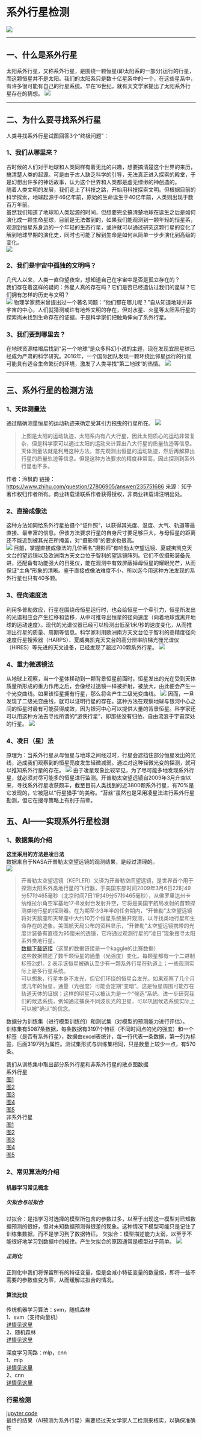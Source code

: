 # 系外行星检测
![](./Exoplanet%20Hunting%20in%20Deep%20Space/archive/plot/other/yinhe.jpg)
***
## 一、什么是系外行星
太阳系外行星，又称系外行星，是围绕一颗恒星(即太阳系的一部分)运行的行星，而这颗恒星并不是太阳。我们的太阳系只是数十亿星系中的一个，在这些星系中，有许多很可能有自己的行星系统。早在16世纪，就有天文学家提出了太阳系外行星存在的猜想。
![](./Exoplanet%20Hunting%20in%20Deep%20Space/archive/plot/other/planet_0.jpg)

***
## 二、为什么要寻找系外行星
人类寻找系外行星试图回答3个“终极问题”：
### 1、我们从哪里来？
古时候的人们对于地球和人类同样有着无比的兴趣，想要搞清楚这个世界的来历，搞清楚人类的起源。可是由于古人缺乏科学的引导，无法真正进入探索的殿堂，于是幻想出许多的神话故事，认为这个世界和人类都是虚无缥缈的神创造的。  
随着人类文明的发展，我们走上了科技之路，开始用科技探索文明。但根据目前的科学探索，地球起源于46亿年前，原始的生命诞生于40亿年前，人类则出现于数百万年前。  
虽然我们知道了地球和人类起源的时间，但想要完全搞清楚地球在诞生之后是如何演化成一颗生命星球，目前是无法做到的，如果我们能观测到一颗年轻的恒星系，观测到恒星系身边的一个年轻的生态行星，或许就可以通过研究这颗行星的变化了解到地球早期的演化史，同时也可能了解到生命是如何从简单一步步演化到高级的变化。  
![](./Exoplanet%20Hunting%20in%20Deep%20Space/archive/plot/other/where.webp)
### 2、我们是宇宙中孤独的文明吗？
几代人以来，人类一直仰望夜空，想知道自己在宇宙中是否是孤立存在的？  
我们存在着这样的疑问：外星人真的存在吗？它们是否已经造访过我们的星球？它们拥有怎样的历史与文明？  
![](./Exoplanet%20Hunting%20in%20Deep%20Space/archive/plot/other/loneliness.jpg)
物理学家费米曾提出过一个著名问题：“他们都在哪儿呢？”自从知道地球并非宇宙的中心，人们就猜测或许有地外文明的存在，但对水星、火星等太阳系行星的探索尚未找到生命存在的证据，于是科学家们把触角伸向了系外行星。  

### 3、我们要到哪里去？
在地球资源枯竭后找到“另一个地球”是众多科幻小说的主题，现在发现宜居星球已经成为严肃的科学研究。2016年，一个国际团队发现一颗环绕比邻星运行的行星可能具有适合生命繁衍的环境，激发了人类寻找“第二地球”的热情。
![](./Exoplanet%20Hunting%20in%20Deep%20Space/archive/plot/other/future.jpg)
***
## 三、系外行星的检测方法
### 1、天体测量法
通过精确测量恒星的运动轨迹来确定受其引力拖曳的行星所在。
![](./Exoplanet%20Hunting%20in%20Deep%20Space/archive/plot/other/tianticeliang.jpg)
>上图是太阳的运动轨迹，太阳系内有八大行星，因此太阳质心的运动非常复杂，但是科学家可以通过太阳的运动来计算出八大行星的质量轨迹等信息。天体测量法就是利用这种方法，首先观测出恒星的运动轨迹，然后再解算出行星的质量轨迹等信息。但是这种方法要求的精度非常高，因此探测到系外行星也不多。

作者：泠枫韵
链接：https://www.zhihu.com/question/27806905/answer/235751686
来源：知乎
著作权归作者所有。商业转载请联系作者获得授权，非商业转载请注明出处。

### 2、直接成像法
这种方法如同给系外行星拍摄个“证件照”，以获得其光度、温度、大气、轨道等最直接、最丰富的信息。但该方法要求行星的自身尺寸要足够巨大，与母恒星的距离还不能近到被其光芒所掩盖，对“摄影师”的要求也很高。  
![](./Exoplanet%20Hunting%20in%20Deep%20Space/archive/plot/other/zhijiechengxiang.jpg)
目前，掌握直接成像法的几位著名“摄影师”有哈勃太空望远镜、夏威夷凯克天文台的望远镜以及欧洲南方天文台位于智利的望远镜阵列。它们不仅摄影装备先进，还配备有功能强大的日冕仪，能在观测中有效屏蔽掉母恒星的耀眼光芒，从而保证“主角”形象的清晰。鉴于直接成像法难度不小，所以迄今用这种方法发现的系外行星也只有40多颗。  

### 3、径向速度法
利用多普勒效应，行星在围绕母恒星运行时，也会给恒星一个牵引力，恒星所发出的光谱相应会产生红移和蓝移，从中可推导出恒星的径向速度（向着地球或离开地球的运动速度）。现代的光谱仪器已经可以检测出低至1米/秒的速度变化，从而推测出行星的质量、周期等信息。科学家利用欧洲南方天文台位于智利的高精度径向速度行星搜索器（HARPS）、夏威夷凯克天文台的高分辨率阶梯光栅光谱仪（HIRES）等先进的天文设备，已经发现了超过700颗系外行星。
![](./Exoplanet%20Hunting%20in%20Deep%20Space/archive/plot/other/jingxiangsudu.jpg)
### 4、重力微透镜法
从地球上观察，当一个星体移动到一颗背景恒星前面时，恒星发出的光在受到天体质量所形成的重力作用之后，会像经过透镜一样被折射，被放大，由此便会产生一个光变曲线。如果该恒星拥有行星，那么将会产生二级光变曲线。
![](./Exoplanet%20Hunting%20in%20Deep%20Space/archive/plot/other/grivity_0.jpg)
因而，一旦发现了二级光变曲线，就可以证明行星的存在。这种方法在观察地球与银河中心之间的恒星时最有可能获得成效，因为银河中心可以提供大量的背景恒星。科学家还可以用这种方法去寻找所谓的“游侠行星”，即那些没有归依、自由流浪于宇宙深处的行星。
![](./Exoplanet%20Hunting%20in%20Deep%20Space/archive/plot/other/grivity_1.jpg)
### 4、**凌日（星）法**
原理为：当系外行星从母恒星与地球之间经过时，行星会遮挡住部分恒星发出的光线，造成我们观察到的恒星亮度发生轻微减弱。通过对这种轻微光变的探测，就可以推知系外行星的存在。
![](./Exoplanet%20Hunting%20in%20Deep%20Space/archive/plot/other/transit.gif)
由于凌星现象比较罕见，为了尽可能多地发现系外行星，就必须对尽可能多的恒星进行监测。开普勒太空望远镜自2009年3月升空以来，寻找系外行星收获颇丰，截至目前人类找到的近3800颗系外行星，有70%是它发现的，它被冠以“行星猎手”的美称。“苔丝”虽然也是采用凌星法进行系外行星勘测，但它在搜寻策略上有别于前辈。  


## 五、AI——实现系外行星检测 
### 1、数据集的介绍
**这里采用的方法是凌日法**  
数据来自于NASA开普勒太空望远镜的观测结果，是经过清理的。  
![](./Exoplanet%20Hunting%20in%20Deep%20Space/archive/plot/other/KEPLER.jpg)
>开普勒太空望远镜（KEPLER）又译为开普勒空间望远镜，是世界首个用于探测太阳系外类地行星的飞行器，于美国东部时间2009年3月6日22时49分57秒465毫秒（北京时间7日11时49分57秒465毫秒），从佛罗里达州卡纳维拉尔角空军基地17-B发射台发射升空，它将是美国宇航局发射的首颗探测类地行星的探测器。在为期至少3年半的任务期内，“开普勒”太空望远镜将对天鹅座和天琴座中大约10万个恒星系统展开观测，以寻找类地行星和生命存在的迹象。美国航天局公布的资料显示，“开普勒”太空望远镜携带的光度计装备有直径为95厘米的透镜，它将通过观测行星的“凌日”现象搜寻太阳系外类地行星。  
[数据下载链接](https://www.kaggle.com/datasets/keplersmachines/kepler-labelled-time-series-data/code?resource=download)（这里的数据链接是一个kaggle的比赛数据）  
这些数据描述了数千颗恒星的通量（光强度）变化。每颗星都有一个二进制标签2或1。2 表示该恒星被确认至少有一颗系外行星在轨道上；一些观测实际上是多行星系统。  
可以想象，行星本身不发光，但它们环绕的恒星会发光。如果观察了几个月或几年的恒星，通量（光强度）可能会定期“变暗”。这是恒星周围可能存在轨道天体的证据；这样的明星可以被认为是一个“候选”系统。进一步研究我们的候选系统，例如通过捕获不同波长光的卫星，可以巩固候选系统实际上可以被“确认”的信念。  

数据分为训练集（进行模型训练的）和测试集（对模型的预测能力进行评估）。  
训练集有5087条数据，每条数据有3197个特征（不同时间点的光的强度）和一个标签（是否有系外行星），数据由excel表统计，每一行代表一条数据，第一列为标签，后面3197列为属性。测试集形式与训练集相同，只是数量上较少一点，有570条。

我们从训练集中取出部分系外行星和非系外行星的散点图数据  
系外行星  
[图1](./Exoplanet%20Hunting%20in%20Deep%20Space/archive/plot/stars%20with%20exoplants/scatter/number%201.png)  
[图2](./Exoplanet%20Hunting%20in%20Deep%20Space/archive/plot/stars%20with%20exoplants/scatter/number%202.png)  
[图3](./Exoplanet%20Hunting%20in%20Deep%20Space/archive/plot/stars%20with%20exoplants/scatter/number%203.png)   
[图4](./Exoplanet%20Hunting%20in%20Deep%20Space/archive/plot/stars%20with%20exoplants/scatter/number%204.png)  
[图5](./Exoplanet%20Hunting%20in%20Deep%20Space/archive/plot/stars%20with%20exoplants/scatter/number%205.png)  
非系外行星  
[图1](./Exoplanet%20Hunting%20in%20Deep%20Space/archive/plot/stars%20without%20exoplants/scatter/number%201.png)  
[图2](./Exoplanet%20Hunting%20in%20Deep%20Space/archive/plot/stars%20without%20exoplants/scatter/number%202.png)  
[图3](./Exoplanet%20Hunting%20in%20Deep%20Space/archive/plot/stars%20without%20exoplants/scatter/number%203.png)  
[图4](./Exoplanet%20Hunting%20in%20Deep%20Space/archive/plot/stars%20without%20exoplants/scatter/number%204.png)  
[图5](./Exoplanet%20Hunting%20in%20Deep%20Space/archive/plot/stars%20without%20exoplants/scatter/number%205.png)  

### 2、常见算法的介绍
#### 机器学习常见概念
##### 欠拟合与过拟合
过拟合：是指学习时选择的模型所包含的参数过多，以至于出现这一模型对已知数据预测的很好，但对未知数据预测得很差的现象。这种情况下模型可能只是记住了训练集数据，而不是学习到了数据特征。
欠拟合：模型描述能力太弱，以至于不能很好地学习到数据中的规律。产生欠拟合的原因通常是模型过于简单。
![](./Exoplanet%20Hunting%20in%20Deep%20Space/archive/plot/other/fitting.png)
##### 正则化
正则化中我们将保留所有的特征变量，但是会减小特征变量的数量级，即将一些不需要的参数值变为零，从而缓解过拟合的情况。

#### 算法比较
传统机器学习算法：svm，随机森林  
1、svm（支持向量机）  
[详情见这里](https://blog.csdn.net/qq_42363032/article/details/107210881?ops_request_misc=%257B%2522request%255Fid%2522%253A%2522167487618116800184170971%2522%252C%2522scm%2522%253A%252220140713.130102334..%2522%257D&request_id=167487618116800184170971&biz_id=0&utm_medium=distribute.pc_search_result.none-task-blog-2~all~baidu_landing_v2~default-1-107210881-null-null.142^v71^one_line,201^v4^add_ask&utm_term=svm%E9%80%9A%E4%BF%97%E4%BB%8B%E7%BB%8D&spm=1018.2226.3001.4187)  
2、随机森林  
[详情见这里](https://blog.csdn.net/cg896406166/article/details/83796557?ops_request_misc=&request_id=&biz_id=102&utm_term=%E9%9A%8F%E6%9C%BA%E6%A3%AE%E6%9E%97%E9%80%9A%E4%BF%97%E4%BB%8B%E7%BB%8D&utm_medium=distribute.pc_search_result.none-task-blog-2~all~sobaiduweb~default-2-83796557.142^v71^one_line,201^v4^add_ask&spm=1018.2226.3001.4187)  

深度学习网路：mlp，cnn  
1、mlp  
[详情见这里](https://zhuanlan.zhihu.com/p/473509550)  
2、cnn  
[详情见这里](https://zhuanlan.zhihu.com/p/546593921)  


### 行星检测
[jupyter code](./Exoplanet%20Hunting%20in%20Deep%20Space/archive/code.ipynb)  
最终的结果（AI预测为系外行星）需要经过天文学家人工检测来核实，以确保准确性
